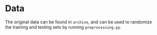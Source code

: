 # Data

The original data can be found in `archive`, and can be used to randomize the training and testing sets by running `preprocessing.py`.
